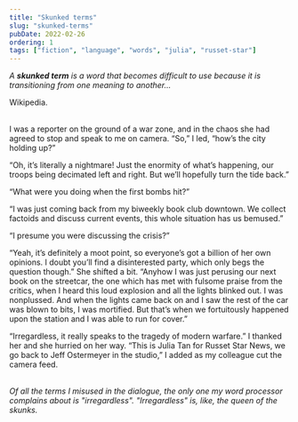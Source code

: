 ```yaml
---
title: "Skunked terms"
slug: "skunked-terms"
pubDate: 2022-02-26
ordering: 1
tags: ["fiction", "language", "words", "julia", "russet-star"]
---
```


_A **skunked term** is a word that becomes difficult to use because it is transitioning from one meaning to another..._
<div class="quote-attribution">
Wikipedia.
</div>

<br />

<span class="small-caps">I was a reporter</span> on the ground of a war zone, and in the chaos she had agreed to stop and speak to me on camera. “So,” I led, “how’s the city holding up?”

“Oh, it’s literally a nightmare! Just the enormity of what’s happening, our troops being decimated left and right. But we’ll hopefully turn the tide back.”

“What were you doing when the first bombs hit?”

“I was just coming back from my biweekly book club downtown. We collect factoids and discuss current events, this whole situation has us bemused.”

“I presume you were discussing the crisis?”

“Yeah, it’s definitely a moot point, so everyone’s got a billion of her own opinions. I doubt you’ll find a disinterested party, which only begs the question though.” She shifted a bit. “Anyhow I was just perusing our next book on the streetcar, the one which has met with fulsome praise from the critics, when I heard this loud explosion and all the lights blinked out. I was nonplussed. And when the lights came back on and I saw the rest of the car was blown to bits, I was mortified. But that’s when we fortuitously happened upon the station and I was able to run for cover.”

“Irregardless, it really speaks to the tragedy of modern warfare.” I thanked her and she hurried on her way. “This is Julia Tan for Russet Star News, we go back to Jeff Ostermeyer in the studio,” I added as my colleague cut the camera feed.

<br />

<div class="commentary">
<i>
Of all the terms I misused in the dialogue, the only one my word processor complains about is "irregardless". "Irregardless" is, like, the queen of the skunks.
</i>
</div>
